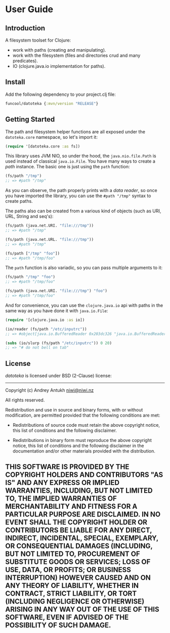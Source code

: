 # User Guide #


## Introduction ##

A filesystem toolset for Clojure:

- work with paths (creating and manipulating).
- work with the filesystem (files and directories crud and many predicates).
- IO (clojure.java.io implementation for paths).


## Install ##

Add the following dependency to your project.clj file:

```clojure
funcool/datoteka {:mvn/version "RELEASE"}
```


## Getting Started ##

The path and filesystem helper functions are all exposed under the `datoteka.core` namespace, so let's import it:

```clojure
(require '[datoteka.core :as fs])
```

This library uses JVM NIO, so under the hood, the `java.nio.file.Path` is used instead of classical `java.io.File`.
You have many ways to create a *path* instance. The basic one is just using the `path` function:

```clojure
(fs/path "/tmp")
;; => #path "/tmp"
```

As you can observe, the path properly prints with a *data reader*, so once you have imported the library, you can
use the `#path "/tmp"` syntax to create paths.

The paths also can be created from a various kind of objects (such as URI, URL, String and seq's):

```clojure
(fs/path (java.net.URI. "file:///tmp"))
;; => #path "/tmp"

(fs/path (java.net.URL. "file:///tmp"))
;; => #path "/tmp"

(fs/path ["/tmp" "foo"])
;; => #path "/tmp/foo"
```

The `path` function is also variadic, so you can pass multiple arguments to it:

```clojure
(fs/path "/tmp" "foo")
;; => #path "/tmp/foo"

(fs/path (java.net.URI. "file:///tmp") "foo")
;; => #path "/tmp/foo"
```

And for convenience, you can use the `clojure.java.io` api with paths in the same way as you
have done it with `java.io.File`:

```clojure
(require '[clojure.java.io :as io])

(io/reader (fs/path "/etc/inputrc"))
;; => #object[java.io.BufferedReader 0x203dc326 "java.io.BufferedReader@203dc326"]

(subs (io/slurp (fs/path "/etc/inputrc")) 0 20)
;; => "# do not bell on tab"
```


## License

_datoteka_ is licensed under BSD (2-Clause) license:

----
Copyright (c) Andrey Antukh <niwi@niwi.nz>

All rights reserved.

Redistribution and use in source and binary forms, with or without
modification, are permitted provided that the following conditions are met:

* Redistributions of source code must retain the above copyright notice, this
  list of conditions and the following disclaimer.

* Redistributions in binary form must reproduce the above copyright notice,
  this list of conditions and the following disclaimer in the documentation
  and/or other materials provided with the distribution.

THIS SOFTWARE IS PROVIDED BY THE COPYRIGHT HOLDERS AND CONTRIBUTORS "AS IS"
AND ANY EXPRESS OR IMPLIED WARRANTIES, INCLUDING, BUT NOT LIMITED TO, THE
IMPLIED WARRANTIES OF MERCHANTABILITY AND FITNESS FOR A PARTICULAR PURPOSE ARE
DISCLAIMED. IN NO EVENT SHALL THE COPYRIGHT HOLDER OR CONTRIBUTORS BE LIABLE
FOR ANY DIRECT, INDIRECT, INCIDENTAL, SPECIAL, EXEMPLARY, OR CONSEQUENTIAL
DAMAGES (INCLUDING, BUT NOT LIMITED TO, PROCUREMENT OF SUBSTITUTE GOODS OR
SERVICES; LOSS OF USE, DATA, OR PROFITS; OR BUSINESS INTERRUPTION) HOWEVER
CAUSED AND ON ANY THEORY OF LIABILITY, WHETHER IN CONTRACT, STRICT LIABILITY,
OR TORT (INCLUDING NEGLIGENCE OR OTHERWISE) ARISING IN ANY WAY OUT OF THE USE
OF THIS SOFTWARE, EVEN IF ADVISED OF THE POSSIBILITY OF SUCH DAMAGE.
----
